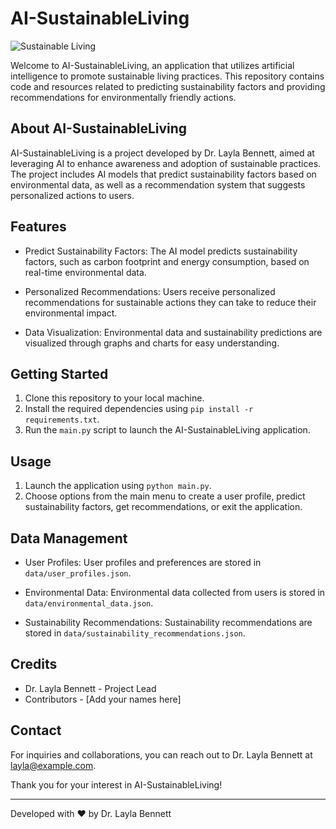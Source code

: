 # AI-SustainableLiving

![Sustainable Living](banner.gif)

Welcome to AI-SustainableLiving, an application that utilizes artificial intelligence to promote sustainable living practices. This repository contains code and resources related to predicting sustainability factors and providing recommendations for environmentally friendly actions.

## About AI-SustainableLiving

AI-SustainableLiving is a project developed by Dr. Layla Bennett, aimed at leveraging AI to enhance awareness and adoption of sustainable practices. The project includes AI models that predict sustainability factors based on environmental data, as well as a recommendation system that suggests personalized actions to users.

## Features

- Predict Sustainability Factors: The AI model predicts sustainability factors, such as carbon footprint and energy consumption, based on real-time environmental data.

- Personalized Recommendations: Users receive personalized recommendations for sustainable actions they can take to reduce their environmental impact.

- Data Visualization: Environmental data and sustainability predictions are visualized through graphs and charts for easy understanding.

## Getting Started

1. Clone this repository to your local machine.
2. Install the required dependencies using `pip install -r requirements.txt`.
3. Run the `main.py` script to launch the AI-SustainableLiving application.

## Usage

1. Launch the application using `python main.py`.
2. Choose options from the main menu to create a user profile, predict sustainability factors, get recommendations, or exit the application.

## Data Management

- User Profiles: User profiles and preferences are stored in `data/user_profiles.json`.

- Environmental Data: Environmental data collected from users is stored in `data/environmental_data.json`.

- Sustainability Recommendations: Sustainability recommendations are stored in `data/sustainability_recommendations.json`.

## Credits

- Dr. Layla Bennett - Project Lead
- Contributors - [Add your names here]

## Contact

For inquiries and collaborations, you can reach out to Dr. Layla Bennett at layla@example.com.

Thank you for your interest in AI-SustainableLiving!

---
Developed with ❤️ by Dr. Layla Bennett

